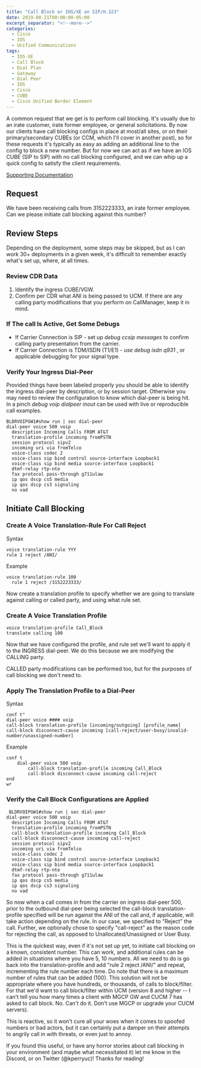 ```yaml
---
title: "Call Block or IOS/XE on SIP/H.323"
date: 2019-08-21T08:00:00-05:00
excerpt_separator: "<!--more-->"
categories:
  - Cisco
  - IOS
  - Unified Communications
tags:
  - IOS-XE
  - Call Block
  - Dial Plan
  - Gateway
  - Dial Peer
  - IOS
  - Cisco
  - CUBE
  - Cisco Unified Border Element
---
```


A common request that we get is to perform call blocking. It's usually due to an irate customer, irate former employee, or general solicitations. By now our clients have call blocking configs in place at most/all sites, or on their primary/secondary CUBEs (or CCM, which I'll cover in another post), so for these requests it's typically as easy as adding an additional line to the config to block a new number. But for now we can act as if we have an IOS CUBE (SIP to SIP) with no call blocking configured, and we can whip up a quick config to satisfy the client requirements.

<!--more-->

[Supporting Documentation](http://www.cisco.com/c/en/us/support/docs/voice/call-routing-dial-plans/64020-number-voice-translation-profiles.html)

## Request
We have been receiving calls from 3152223333, an irate former employee. Can we please initiate call blocking against this number?

## Review Steps
Depending on the deployment, some steps may be skipped, but as I can work 30+ deployments in a given week, it's difficult to remember exactly what's set up, where, at all times.

### Review CDR Data

1. Identify the ingress CUBE/VGW.
2. Confirm per CDR what ANI is being passed to UCM. If there are any calling party modifications that you perform on CallManager, keep it in mind.

### If The call Is Active, Get Some Debugs

- If Carrier Connection is SIP - set up *debug ccsip messages* to confirm calling party presentation from the carrier.
- If Carrier Connection is TDM/ISDN (T1/E1) - *use debug isdn q931* , or applicable debugging for your signal type.

### Verify Your Ingress Dial-Peer

Provided things have been labeled properly you should be able to identify the ingress dial-peer by description, or by session target. Otherwise you may need to review the configuration to know which dial-peer is being hit. In a pinch *debug voip dialpeer inout* can be used with live or reproducible call examples.

```text
BLDRVOIPGW1#show run | sec dial-peer
dial-peer voice 500 voip
  description Incoming Calls FROM AT&T
  translation-profile incoming fromPSTN
  session protocol sipv2
  incoming uri via fromTelco
  voice-class codec 2
  voice-class sip bind control source-interface Loopback1
  voice-class sip bind media source-interface Loopback1
  dtmf-relay rtp-nte
  fax protocol pass-through g711ulaw
  ip qos dscp cs5 media
  ip qos dscp cs3 signaling
  no vad
```

## Initiate Call Blocking

### Create A Voice Translation-Rule For Call Reject

Syntax

```text
voice translation-rule YYY
rule 1 reject /ANI/
```

Example

```text
voice translation-rule 100
  rule 1 reject /3152223333/
```

Now create a translation profile to specify whether we are going to translate against calling or called party, and using what rule set.

### Create A Voice Translation Profile

```text
voice translation-profile Call_Block
translate calling 100
```

Now that we have configured the profile, and rule set we'll want to apply it to the INGRESS dial-peer. We do this because we are modifying the CALLING party.

CALLED party modifications can be performed too, but for the purposes of call blocking we don't need to.

### Apply The Translation Profile to a Dial-Peer

Syntax

```text
conf t"
dial-peer voice #### voip
call-block translation-profile [incoming/outgoing] [profile_name]
call-block disconnect-cause incoming [call-reject/user-busy/invalid-number/unassigned-number]
```

Example

```text
conf t
    dial-peer voice 500 voip
        call-block translation-profile incoming Call_Block
        call-block disconnect-cause incoming call-reject
end
wr
```

### Verify the Call Block Configurations are Applied

```text
 BLDRVOIPGW1#show run | sec dial-peer
dial-peer voice 500 voip
  description Incoming Calls FROM AT&T
  translation-profile incoming fromPSTN
  call-block translation-profile incoming Call_Block
  call-block disconnect-cause incoming call-reject
  session protocol sipv2
  incoming uri via fromTelco
  voice-class codec 2
  voice-class sip bind control source-interface Loopback1
  voice-class sip bind media source-interface Loopback1
  dtmf-relay rtp-nte
  fax protocol pass-through g711ulaw
  ip qos dscp cs5 media
  ip qos dscp cs3 signaling
  no vad
```

So now when a call comes in from the carrier on ingress dial-peer 500, prior to the outbound dial-peer being selected the call-block translation-profile specified will be run against the ANI of the call and, if applicable, will take action depending on the rule. In our case, we specified to "Reject" the call. Further, we optionally chose to specify "call-reject" as the  reason code for rejecting the call, as opposed to Unallocated/Unassigned or User Busy.

This is the quickest way, even if it's not set up yet, to initiate call blocking on a known, consistent number. This can work, and additional rules can be added in situations where you have 5, 10 numbers. All we need to do is go back into the translation-profile and add "rule 2 reject /ANI/" and repeat, incrementing the rule number each time. Do note that there is a maximum number of rules that can be added (100). This solution will not be appropriate where you have hundreds, or thousands, of calls to block/filter. For that we'd want to call block/filter within UCM (version 8 and higher -- I can't tell you how many times a client with MGCP GW and CUCM 7 has asked to call block. No. Can't do it. Don't use MGCP or upgrade your CUCM servers).

This is reactive, so it won't cure all your woes when it comes to spoofed numbers or bad actors, but it can certainly put a damper on their attempts to angrily call in with threats, or even just to annoy.

If you found this useful, or have any horror stories about call blocking in your environment (and maybe what necessitated it) let me know in the Discord, or on Twitter (@kperryuc)! Thanks for reading!
